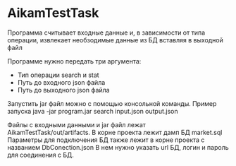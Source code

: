 # AikamTestTask

Программа считывает входные данные и, в зависимости от типа операции, извлекает необзодимые данные из БД вставляя в выходной файл

Программе нужно передать три аргумента:
- Тип операции search  и stat
- Путь до входного json файла
- Путь до выходного json файла

Запустить jar файл можно с помощью консольной команды.
Пример запуска  java -jar program.jar search input.json output.json 

Файлы с входными данными и jar файл лежат AikamTestTask/out/artifacts.
В корне проекта лежит дамп БД market.sql
Параметры для подключения БД также лежит в корне проекта с названием DbConection.json
В нем нужно указать url БД, логин и пароль для соединения с БД.